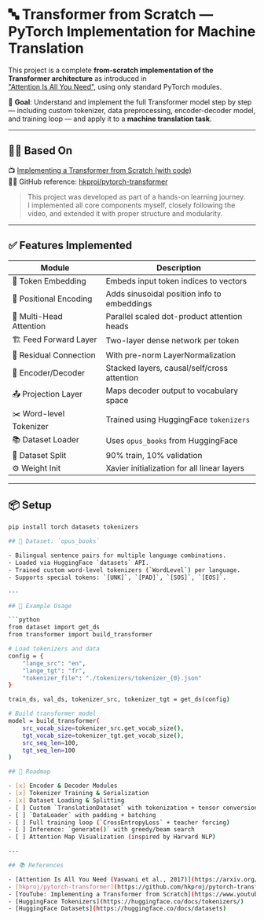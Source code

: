 # 🔤 Transformer from Scratch — PyTorch Implementation for Machine Translation

This project is a complete **from-scratch implementation of the Transformer architecture** as introduced in  
["Attention Is All You Need"](https://arxiv.org/abs/1706.03762), using only standard PyTorch modules.

🧠 **Goal**: Understand and implement the full Transformer model step by step — including custom tokenizer, data preprocessing, encoder-decoder model, and training loop — and apply it to a **machine translation task**.

---

## 🧑‍🏫 Based On

📺 [Implementing a Transformer from Scratch (with code)](https://www.youtube.com/watch?v=ISNdQcPhsts)  
👨‍💻 GitHub reference: [hkproj/pytorch-transformer](https://github.com/hkproj/pytorch-transformer)

> This project was developed as part of a hands-on learning journey.  
> I implemented all core components myself, closely following the video, and extended it with proper structure and modularity.

---

## ✅ Features Implemented

| Module | Description |
|--------|-------------|
| 🧩 Token Embedding | Embeds input token indices to vectors |
| 📍 Positional Encoding | Adds sinusoidal position info to embeddings |
| 🧠 Multi-Head Attention | Parallel scaled dot-product attention heads |
| 🏗 Feed Forward Layer | Two-layer dense network per token |
| 🔁 Residual Connection | With pre-norm LayerNormalization |
| 🧱 Encoder/Decoder | Stacked layers, causal/self/cross attention |
| 📤 Projection Layer | Maps decoder output to vocabulary space |
| ✂️ Word-level Tokenizer | Trained using HuggingFace `tokenizers` |
| 📚 Dataset Loader | Uses `opus_books` from HuggingFace |
| 🧪 Dataset Split | 90% train, 10% validation |
| ⚙️ Weight Init | Xavier initialization for all linear layers |

---

## 📦 Setup

```bash
pip install torch datasets tokenizers

## 🧪 Dataset: `opus_books`

- Bilingual sentence pairs for multiple language combinations.
- Loaded via HuggingFace `datasets` API.
- Trained custom word-level tokenizers (`WordLevel`) per language.
- Supports special tokens: `[UNK]`, `[PAD]`, `[SOS]`, `[EOS]`.

---

## 📁 Example Usage

```python
from dataset import get_ds
from transformer import build_transformer

# Load tokenizers and data
config = {
    "lange_src": "en",
    "lange_tgt": "fr",
    "tokenizer_file": "./tokenizers/tokenizer_{0}.json"
}

train_ds, val_ds, tokenizer_src, tokenizer_tgt = get_ds(config)

# Build transformer model
model = build_transformer(
    src_vocab_size=tokenizer_src.get_vocab_size(),
    tgt_vocab_size=tokenizer_tgt.get_vocab_size(),
    src_seq_len=100,
    tgt_seq_len=100
)

## 🚧 Roadmap

- [x] Encoder & Decoder Modules  
- [x] Tokenizer Training & Serialization  
- [x] Dataset Loading & Splitting  
- [ ] Custom `TranslationDataset` with tokenization + tensor conversion  
- [ ] `DataLoader` with padding + batching  
- [ ] Full training loop (`CrossEntropyLoss` + teacher forcing)  
- [ ] Inference: `generate()` with greedy/beam search  
- [ ] Attention Map Visualization (inspired by Harvard NLP)

---

## 📚 References

- [Attention Is All You Need (Vaswani et al., 2017)](https://arxiv.org/abs/1706.03762)  
- [hkproj/pytorch-transformer](https://github.com/hkproj/pytorch-transformer)  
- [YouTube: Implementing a Transformer from Scratch](https://www.youtube.com/watch?v=ISNdQcPhsts)  
- [HuggingFace Tokenizers](https://huggingface.co/docs/tokenizers/)  
- [HuggingFace Datasets](https://huggingface.co/docs/datasets)
